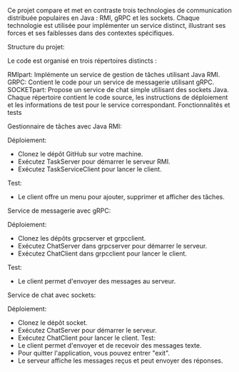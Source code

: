 Ce projet compare et met en contraste trois technologies de communication distribuée populaires en Java : RMI, gRPC et les sockets. Chaque technologie est utilisée pour implémenter un service distinct, illustrant ses forces et ses faiblesses dans des contextes spécifiques.

Structure du projet: 

Le code est organisé en trois répertoires distincts :

RMIpart: Implémente un service de gestion de tâches utilisant Java RMI.
GRPC: Contient le code pour un service de messagerie utilisant gRPC.
SOCKETpart: Propose un service de chat simple utilisant des sockets Java.
Chaque répertoire contient le code source, les instructions de déploiement et les informations de test pour le service correspondant.
Fonctionnalités et tests

Gestionnaire de tâches avec Java RMI:

Déploiement:

- Clonez le dépôt GitHub sur votre machine.
- Exécutez TaskServer pour démarrer le serveur RMI.
- Exécutez TaskServiceClient pour lancer le client.

Test:

- Le client offre un menu pour ajouter, supprimer et afficher des tâches.

Service de messagerie avec gRPC:

Déploiement:

- Clonez les dépôts grpcserver et grpcclient.
- Exécutez ChatServer dans grpcserver pour démarrer le serveur.
- Exécutez ChatClient dans grpcclient pour lancer le client.

Test:

- Le client permet d'envoyer des messages au serveur.

Service de chat avec sockets:

Déploiement:
- Clonez le dépôt socket.
- Exécutez ChatServer pour démarrer le serveur.
- Exécutez ChatClient pour lancer le client. 
Test:
- Le client permet d'envoyer et de recevoir des messages texte.
- Pour quitter l'application, vous pouvez entrer "exit".
- Le serveur affiche les messages reçus et peut envoyer des réponses.


